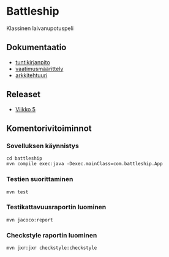 # Battleship
Klassinen laivanupotuspeli
## Dokumentaatio
* [tuntikirjanpito](https://github.com/tommivk/ot-harjoitustyo/blob/master/tuntikirjanpito.md)
* [vaatimusmäärittely](https://github.com/tommivk/ot-harjoitustyo/blob/master/vaatimusmaarittely.md)
* [arkkitehtuuri](https://github.com/tommivk/ot-harjoitustyo/blob/master/dokumentaatio/arkkitehtuuri.md)

## Releaset
* [Viikko 5](https://github.com/tommivk/ot-harjoitustyo/releases/tag/viikko5)

## Komentorivitoiminnot
### Sovelluksen käynnistys
```
cd battleship
mvn compile exec:java -Dexec.mainClass=com.battleship.App
```

### Testien suorittaminen
```
mvn test
```
### Testikattavuusraportin luominen
```
mvn jacoco:report
```
### Checkstyle raportin luominen
``` 
mvn jxr:jxr checkstyle:checkstyle
```
